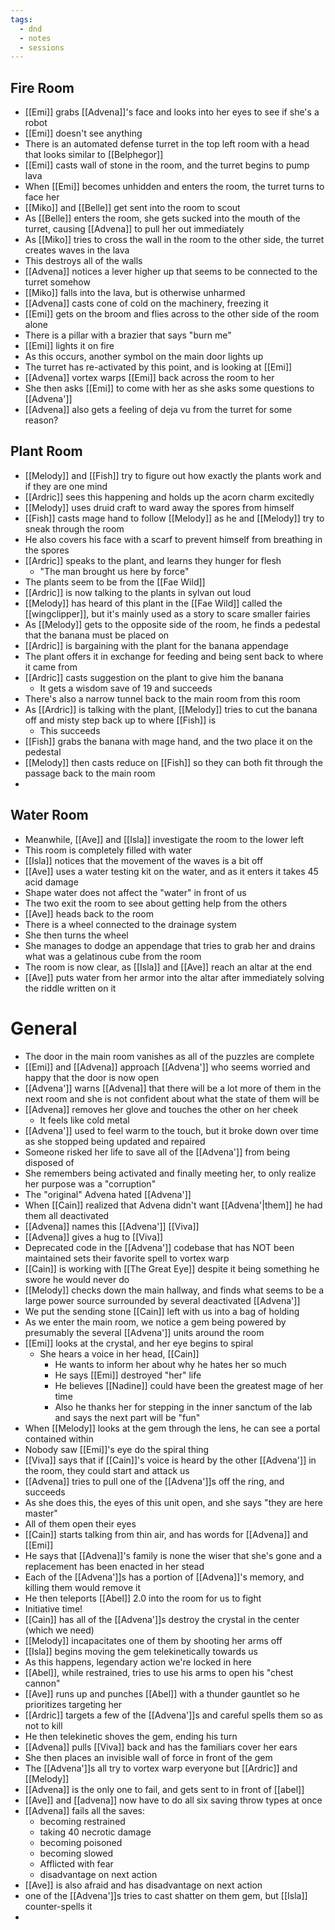 ```yaml
---
tags:
  - dnd
  - notes
  - sessions
---
```

## Fire Room
- [[Emi]] grabs [[Advena]]'s face and looks into her eyes to see if she's a robot
- [[Emi]] doesn't see anything
- There is an automated defense turret in the top left room with a head that looks similar to [[Belphegor]]
- [[Emi]] casts wall of stone in the room, and the turret begins to pump lava
- When [[Emi]] becomes unhidden and enters the room, the turret turns to face her
- [[Miko]] and [[Belle]] get sent into the room to scout
- As [[Belle]] enters the room, she gets sucked into the mouth of the turret, causing [[Advena]] to pull her out immediately
- As [[Miko]] tries to cross the wall in the room to the other side, the turret creates waves in the lava
- This destroys all of the walls
- [[Advena]] notices a lever higher up that seems to be connected to the turret somehow
- [[Miko]] falls into the lava, but is otherwise unharmed
- [[Advena]] casts cone of cold on the machinery, freezing it
- [[Emi]] gets on the broom and flies across to the other side of the room alone
- There is a pillar with a brazier that says "burn me"
- [[Emi]] lights it on fire
- As this occurs, another symbol on the main door lights up
- The turret has re-activated by this point, and is looking at [[Emi]]
- [[Advena]] vortex warps [[Emi]] back across the room to her
- She then asks [[Emi]] to come with her as she asks some questions to [[Advena']]
- [[Advena]] also gets a feeling of deja vu from the turret for some reason?
## Plant Room
- [[Melody]] and [[Fish]] try to figure out how exactly the plants work and if they are one mind
- [[Ardric]] sees this happening and holds up the acorn charm excitedly
- [[Melody]] uses druid craft to ward away the spores from himself
- [[Fish]] casts mage hand to follow [[Melody]] as he and [[Melody]] try to sneak through the room
- He also covers his face with a scarf to prevent himself from breathing in the spores
- [[Ardric]] speaks to the plant, and learns they hunger for flesh
	- "The man brought us here by force"
- The plants seem to be from the [[Fae Wild]]
- [[Ardric]] is now talking to the plants in sylvan out loud
- [[Melody]] has heard of this plant in the [[Fae Wild]] called the [[wingclipper]], but it's mainly used as a story to scare smaller fairies
- As [[Melody]] gets to the opposite side of the room, he finds a pedestal that the banana must be placed on
- [[Ardric]] is bargaining with the plant for the banana appendage
- The plant offers it in exchange for feeding and being sent back to where it came from
- [[Ardric]] casts suggestion on the plant to give him the banana
	- It gets a wisdom save of 19 and succeeds
- There's also a narrow tunnel back to the main room from this room
- As [[Ardric]] is talking with the plant, [[Melody]] tries to cut the banana off and misty step back up to where [[Fish]] is
	- This succeeds
- [[Fish]] grabs the banana with mage hand, and the two place it on the pedestal
- [[Melody]] then casts reduce on [[Fish]] so they can both fit through the passage back to the main room
- 
## Water Room
- Meanwhile, [[Ave]] and [[Isla]] investigate the room to the lower left
- This room is completely filled with water
- [[Isla]] notices that the movement of the waves is a bit off
- [[Ave]] uses a water testing kit on the water, and as it enters it takes 45 acid damage
- Shape water does not affect the "water" in front of us
- The two exit the room to see about getting help from the others
- [[Ave]] heads back to the room
- There is a wheel connected to the drainage system
- She then turns the wheel
- She manages to dodge an appendage that tries to grab her and drains what was a gelatinous cube from the room
- The room is now clear, as [[Isla]] and [[Ave]] reach an altar at the end
- [[Ave]] puts water from her armor into the altar after immediately solving the riddle written on it
# General
- The door in the main room vanishes as all of the puzzles are complete
- [[Emi]] and [[Advena]] approach [[Advena']] who seems worried and happy that the door is now open
- [[Advena']] warns [[Advena]] that there will be a lot more of them in the next room and she is not confident about what the state of them will be
- [[Advena]] removes her glove and touches the other on her cheek
	- It feels like cold metal
- [[Advena']] used to feel warm to the touch, but it broke down over time as she stopped being updated and repaired
- Someone risked her life to save all of the [[Advena']] from being disposed of
- She remembers being activated and finally meeting her, to only realize her purpose was a "corruption"
- The "original" Advena hated [[Advena']]
- When [[Cain]] realized that Advena didn't want [[Advena'|them]] he had them all deactivated
- [[Advena]] names this [[Advena']] [[Viva]]
- [[Advena]] gives a hug to [[Viva]]
- Deprecated code in the [[Advena']] codebase that has NOT been maintained sets their favorite spell to vortex warp
- [[Cain]] is working with [[The Great Eye]] despite it being something he swore he would never do
- [[Melody]] checks down the main hallway, and finds what seems to be a large power source surrounded by several deactivated [[Advena']]
- We put the sending stone [[Cain]] left with us into a bag of holding
- As we enter the main room, we notice a gem being powered by presumably the several [[Advena']] units around the room
- [[Emi]] looks at the crystal, and her eye begins to spiral
	- She hears a voice in her head, [[Cain]]
		- He wants to inform her about why he hates her so much
		- He says [[Emi]] destroyed "her" life
		- He believes [[Nadine]] could have been the greatest mage of her time
		- Also he thanks her for stepping in the inner sanctum of the lab and says the next part will be "fun"
- When [[Melody]] looks at the gem through the lens, he can see a portal contained within
- Nobody saw [[Emi]]'s eye do the spiral thing
- [[Viva]] says that if [[Cain]]'s voice is heard by the other [[Advena']] in the room, they could start and attack us
- [[Advena]] tries to pull one of the [[Advena']]s off the ring, and succeeds
- As she does this, the eyes of this unit open, and she says "they are here master"
- All of them open their eyes
- [[Cain]] starts talking from thin air, and has words for [[Advena]] and [[Emi]]
- He says that [[Advena]]'s family is none the wiser that she's gone and a replacement has been enacted in her stead
- Each of the [[Advena']]s has a portion of [[Advena]]'s memory, and killing them would remove it
- He then teleports [[Abel]] 2.0 into the room for us to fight
- Initiative time!
- [[Cain]] has all of the [[Advena']]s destroy the crystal in the center (which we need)
- [[Melody]] incapacitates one of them by shooting her arms off
- [[Isla]] begins moving the gem telekinetically towards us
- As this happens, legendary action we're locked in here
- [[Abel]], while restrained, tries to use his arms to open his "chest cannon"
- [[Ave]] runs up and punches [[Abel]] with a thunder gauntlet so he prioritizes targeting her
- [[Ardric]] targets a few of the [[Advena']]s and careful spells them so as not to kill
- He then telekinetic shoves the gem, ending his turn
- [[Advena]] pulls [[Viva]] back and has the familiars cover her ears
- She then places an invisible wall of force in front of the gem
- The [[Advena']]s all try to vortex warp everyone but [[Ardric]] and [[Melody]]
- [[Advena]] is the only one to fail, and gets sent to in front of [[abel]]
- [[Ave]] and [[advena]] now have to do all six saving throw types at once
- [[Advena]] fails all the saves:
	- becoming restrained
	- taking 40 necrotic damage
	- becoming poisoned
	- becoming slowed
	- Afflicted with fear
	- disadvantage on next action
- [[Ave]] is also afraid and has disadvantage on next action
- one of the [[Advena']]s tries to cast shatter on them gem, but [[Isla]] counter-spells it
- 